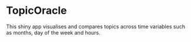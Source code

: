 # TopicOracle
This shiny app visualises and compares topics across time variables such as months, day of the week and hours. 
